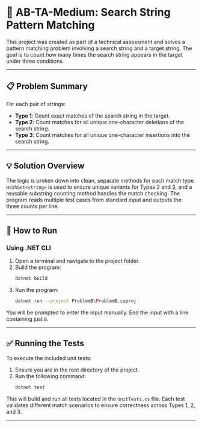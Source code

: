 # 🔬 AB-TA-Medium: Search String Pattern Matching

This project was created as part of a technical assessment and solves a pattern matching problem involving a search string and a target string. The goal is to count how many times the search string appears in the target under three conditions.

---

## 📋 Problem Summary

For each pair of strings:

- **Type 1**: Count exact matches of the search string in the target.
- **Type 2**: Count matches for all unique one-character deletions of the search string.
- **Type 3**: Count matches for all unique one-character insertions into the search string.

---

## 💡 Solution Overview

The logic is broken down into clean, separate methods for each match type. `HashSet<string>` is used to ensure unique variants for Types 2 and 3, and a reusable substring counting method handles the match checking. The program reads multiple test cases from standard input and outputs the three counts per line.

---

## 🚀 How to Run

### Using .NET CLI

1. Open a terminal and navigate to the project folder.
2. Build the program:
   ```bash
   dotnet build
   ```
3. Run the program:
   ```bash
   dotnet run --project ProblemB\ProblemB.csproj
   ```

You will be prompted to enter the input manually. End the input with a line containing just `0`.

---

## ✅ Running the Tests

To execute the included unit tests:

1. Ensure you are in the root directory of the project.
2. Run the following command:
   ```bash
   dotnet test
   ```

This will build and run all tests located in the `UnitTests.cs` file. Each test validates different match scenarios to ensure correctness across Types 1, 2, and 3.

---
